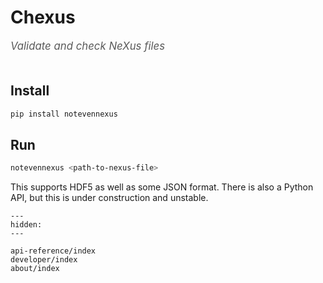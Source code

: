 # Chexus

<span style="font-size:1.2em;font-style:italic;color:#5a5a5a">
  Validate and check NeXus files
  </br></br>
</span>

## Install

```bash
pip install notevennexus
```

## Run

```bash
notevennexus <path-to-nexus-file>
```

This supports HDF5 as well as some JSON format.
There is also a Python API, but this is under construction and unstable.

```{toctree}
---
hidden:
---

api-reference/index
developer/index
about/index
```
